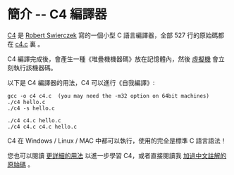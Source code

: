 # 簡介 -- C4 編譯器 

[C4](https://github.com/rswier/c4) 是 [Robert Swierczek](https://github.com/rswier/) 寫的一個小型 C 語言編譯器，全部 527 行的原始碼都在 [c4.c](https://github.com/cccbook/c4/blob/master/c4.c) 裏 。

C4 編譯完成後，會產生一種《堆疊機機器碼》放在記憶體內，然後 [虛擬機](vm) 會立刻執行該機器碼。

以下是 C4 編譯器的用法，C4 可以進行《自我編譯》:

```
gcc -o c4 c4.c  (you may need the -m32 option on 64bit machines)
./c4 hello.c
./c4 -s hello.c

./c4 c4.c hello.c
./c4 c4.c c4.c hello.c
```

C4 在 Windows / Linux / MAC 中都可以執行，使用的完全是標準 C 語言語法！

您也可以閱讀 [更詳細的用法](usage) 以進一步學習 C4，或者直接閱讀我 [加過中文註解的原始碼](https://github.com/cccbook/c4/blob/master/c4.c) 。







